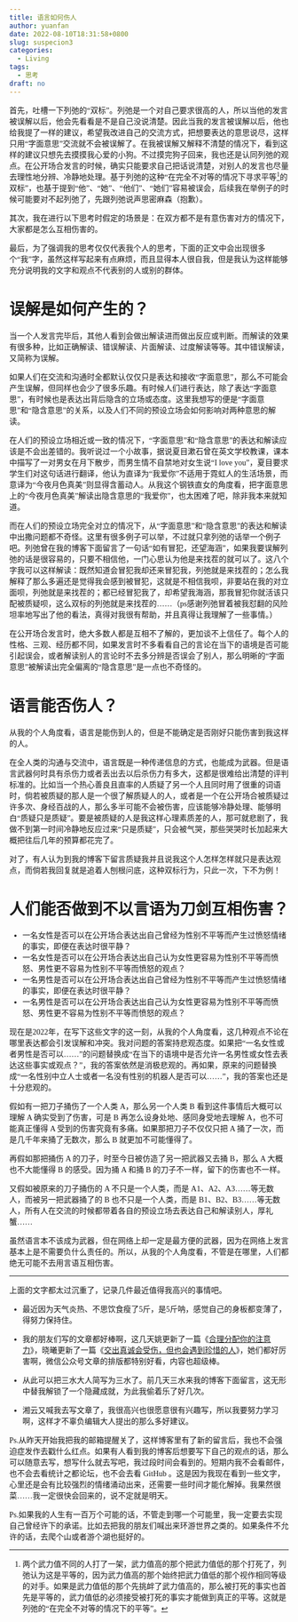 ```yaml
---
title: 语言如何伤人
author: yuanfan
date: 2022-08-10T18:31:58+0800
slug: suspecion3
categories:
  - Living
tags:
  - 思考
draft: no
---
```


<font face="微软雅黑">

<!--more-->

首先，吐槽一下列弛的“双标”。列弛是一个对自己要求很高的人，所以当他的发言被误解以后，他会先看看是不是自己没说清楚。因此当我的发言被误解以后，他也给我提了一样的建议，希望我改进自己的交流方式，把想要表达的意思说尽，这样只用“字面意思”交流就不会被误解了。在我被误解又解释不清楚的情况下，看到这样的建议只想先去摸摸我心爱的小狗。不过摸完狗子回来，我也还是认同列弛的观点。在公开场合发言的时候，确实只能要求自己把话说清楚，对别人的发言也尽量去理性地分辨、冷静地处理。基于列弛的这种“在完全不对等的情况下寻求平等[^1]的双标”，也基于提到“他”、“她”、“他们”、“她们”容易被误会，后续我在举例子的时候可能要对不起列弛了，先跟列弛说声思密麻森（抱歉）。

其次，我在进行以下思考时假定的场景是：在双方都不是有意伤害对方的情况下，大家都是怎么互相伤害的。

最后，为了强调我的思考仅仅代表我个人的思考，下面的正文中会出现很多个“我”字，虽然这样写起来有点麻烦，而且显得本人很自我，但是我认为这样能够充分说明我的文字和观点不代表别的人或别的群体。

# 误解是如何产生的？

当一个人发言完毕后，其他人看到会做出解读进而做出反应或判断。而解读的效果有很多种，比如正确解读、错误解读、片面解读、过度解读等等。其中错误解读，又简称为误解。

如果人们在交流和沟通时全都默认仅仅只是表达和接收“字面意思”，那么不可能会产生误解，但同样也会少了很多乐趣。有时候人们进行表达，除了表达“字面意思”，有时候也是表达出背后隐含的立场或态度。这里我想写的便是“字面意思”和“隐含意思”的关系，以及人们不同的预设立场会如何影响对两种意思的解读。

在人们的预设立场相近或一致的情况下，“字面意思”和“隐含意思”的表达和解读应该是不会出差错的。我听说过一个小故事，据说夏目漱石曾在英文学校教课，课本中描写了一对男女在月下散步，而男生情不自禁地对女生说“I love you”，夏目要求学生们对这句话进行翻译，他认为直译为“我爱你”不适用于霓虹人的生活场景，而意译为“今夜月色真美”则显得含蓄动人。从我这个钢铁直女的角度看，把字面意思上的“今夜月色真美”解读出隐含意思的“我爱你”，也太困难了吧，除非我本来就知道。

而在人们的预设立场完全对立的情况下，从“字面意思”和“隐含意思”的表达和解读中出撒问题都不奇怪。这里有很多例子可以举，不过就只拿列弛的话举一个例子吧。列弛曾在我的博客下面留言了一句话“如有冒犯，还望海涵”，如果我要误解列弛的话是很容易的，只要不相信他，一门心思认为他是来找茬的就可以了。这八个字我可以这样解读：既然知道会冒犯我却还来冒犯我，列弛就是来找茬的；怎么我解释了那么多遍还是觉得我会感到被冒犯，这就是不相信我呗，非要站在我的对立面呗，列弛就是来找茬的；都已经冒犯我了，却希望我海涵，那我冒犯你就活该只配被质疑呗，这么双标的列弛就是来找茬的……（ps感谢列弛冒着被我怼翻的风险坦率地写出了他的看法，真得对我很有帮助，并且真得让我理解了一些事情。）

在公开场合发言时，绝大多数人都是互相不了解的，更加谈不上信任了。每个人的性格、三观、经历都不同，如果发言时不多看看自己的言论在当下的语境是否可能引起误会，或者解读别人的言论时不去多分辨是否误会了别人，那么明晰的“字面意思”被解读出完全偏离的“隐含意思”是一点也不奇怪的。

# 语言能否伤人？

从我的个人角度看，语言是能伤到人的，但是不能确定是否刚好只能伤害到我这样的人。

在全人类的沟通与交流中，语言既是一种传递信息的方式，也能成为武器。但是语言武器何时具有杀伤力或者丢出去以后杀伤力有多大，这都是很难给出清楚的评判标准的。比如当一个热心善良且直率的人质疑了另一个人且同时用了很重的词语时，倘若被质疑的那人是一个很了解质疑人的人，或者是一个在公开场合被质疑过许多次、身经百战的人，那么多半可能不会被伤害，应该能够冷静处理、能够明白“质疑只是质疑”。要是被质疑的人是我这样心理素质差的人，那可就悲剧了，我做不到第一时间冷静地反应过来“只是质疑”，只会被气哭，那些哭哭时长加起来大概把往后几年的预算都花完了。

对了，有人认为到我的博客下留言质疑我并且说我这个人怎样怎样就只是表达观点，而倘若我回复就是追着人刨根问底，这种双标行为，只此一次，下不为例！

# 人们能否做到不以言语为刀剑互相伤害？

+ 一名女性是否可以在公开场合表达出自己曾经为性别不平等而产生过愤怒情绪的事实，即便在表达时很平静？
+ 一名女性是否可以在公开场合表达出自己认为女性更容易为性别不平等而愤怒、男性更不容易为性别不平等而愤怒的观点？
+ 一名男性是否可以在公开场合表达出自己曾经为性别不平等而产生过愤怒情绪的事实，即便在表达时很平静？
+ 一名男性是否可以在公开场合表达出自己认为女性更容易为性别不平等而愤怒、男性更不容易为性别不平等而愤怒的观点？

现在是2022年，在写下这些文字的这一刻，从我的个人角度看，这几种观点不论在哪里表达都会引发误解和冲突。我对问题的答案持悲观态度。如果把“一名女性或者男性是否可以……”的问题替换成“在当下的语境中是否允许一名男性或女性去表达这些事实或观点？”，我的答案依然是消极悲观的。再如果，原来的问题替换成“一名性别中立人士或者一名没有性别的机器人是否可以……”，我的答案也还是十分悲观的。

假如有一把刀子捅伤了一个人类 A，那么另一个人类 B 看到这件事情后大概可以理解 A 确实受到了伤害，可是 B 再怎么设身处地、感同身受地去理解 A，也不可能真正懂得 A 受到的伤害究竟有多痛。如果那把刀子不仅仅只把 A 捅了一次，而是几千年来捅了无数次，那么 B 就更加不可能懂得了。

再假如那把捅伤 A 的刀子，时至今日被仿造了另一把武器又去捅 B，那么 A 大概也不大能懂得 B 的感受。因为捅 A 和捅 B 的刀子不一样，留下的伤害也不一样。

又假如被原来的刀子捅伤的 A 不只是一个人类，而是 A1、A2、A3……等无数人，而被另一把武器捅了的 B 也不只是一个人类，而是 B1、B2、B3……等无数人，所有人在交流的时候都带着各自的预设立场去表达自己和解读别人，厚礼蟹……

虽然语言本不该成为武器，但在网络上却一定是最方便的武器，因为在网络上发言基本上是不需要负什么责任的。所以，从我的个人角度看，不管是在哪里，人们都绝无可能不去用言语互相伤害。

------

上面的文字都太过沉重了，记录几件最近值得我高兴的事情吧。

+ 最近因为天气炎热、不思饮食瘦了5斤，是5斤呐，感觉自己的身板都变薄了，得努力保持住。

+ 我的朋友们写的文章都好棒啊，这几天姚更新了一篇《[合理分配你的注意力](https://mp.weixin.qq.com/s/52KKIJUtJq_3Yui_YZSW-w)》，晓曦更新了一篇《[交出真诚会受伤，但也会遇到珍惜的人](https://mp.weixin.qq.com/s/PoDMEy7qFfD6a3IsmIoZxA)》，她们都好厉害啊，微信公众号文章的排版都特别好看，内容也超级棒。

+ 从此可以把三水大人简写为三水了。前几天三水来我的博客下面留言，这无形中替我解锁了一个隐藏成就，为此我偷着乐了好几次。

+ 湘云又喊我去写文章了，我很高兴也很愿意很有兴趣写，所以我要努力学习啊，这样才不辜负编辑大人提出的那么多好建议。

Ps.从昨天开始我把我的邮箱提醒关了，这样博客里有了新的留言后，我也不会强迫症发作去戳什么红点。如果有人看到我的博客后想要写下自己的观点的话，那么可以随意去写，想写什么就去写吧，我过段时间会看到的。短期内我不会看邮件，也不会去看统计之都论坛，也不会去看 GitHub 。这是因为我现在看到一些文字，心里还是会有比较强烈的情绪涌动出来，还需要一些时间才能化解掉。我果然很菜……我一定很快会回来的，说不定就是明天。

Ps.如果我的人生有一百万个可能的话，不管走到哪一个可能里，我一定要去实现自己曾经许下的承诺。比如去把我的朋友们喊出来环游世界之类的。如果条件不允许的话，去爬个山或者游个湖也挺好的。
  
[^1]:两个武力值不同的人打了一架，武力值高的那个把武力值低的那个打死了，列弛认为这是平等的，因为武力值高的那个始终把武力值低的那个视作相同等级的对手。如果是武力值低的那个先挑衅了武力值高的，那么被打死的事实也首先是平等的，武力值低的必须接受被打死的事实才能做到真正的平等。这就是列弛的“在完全不对等的情况下的平等”。  
